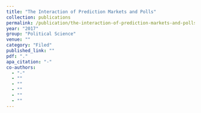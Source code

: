 ```yaml
---
title: "The Interaction of Prediction Markets and Polls"
collection: publications
permalink: /publication/the-interaction-of-prediction-markets-and-polls
year: "2017"
group: "Political Science"
venue: ""
category: "Filed"
published_link: ""
pdf: "."
apa_citation: "-"
co-authors:
  - "-"
  - ""
  - ""
  - ""
  - ""
  - ""
---
```

